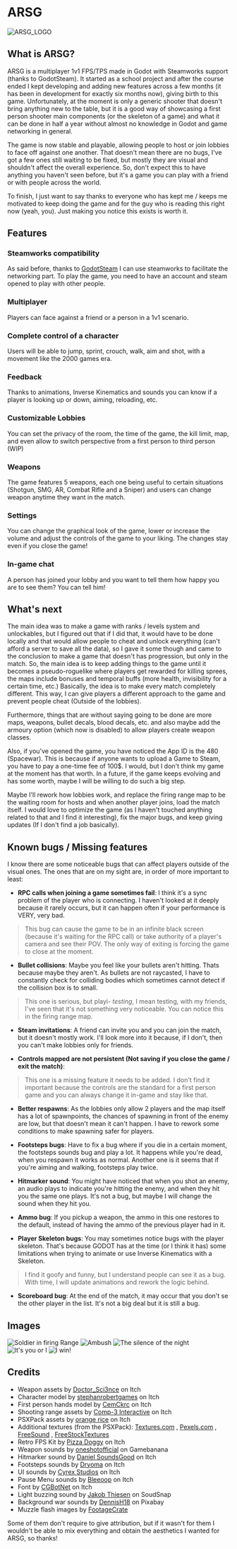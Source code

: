 # ARSG

![ARSG_LOGO](./arsg_logotitle.png)

## What is ARSG?
ARSG is a multiplayer 1v1 FPS/TPS made in Godot with Steamworks support (thanks to GodotSteam). It started as a school project and after the 
course ended I kept developing and adding new features across a few months (it has been in development for exactly six months now), giving birth to this game. Unfortunately, at the moment 
is only a generic shooter that doesn't bring anything new to the table, but it is a good way of showcasing a first person shooter 
main components (or the skeleton of a game) and what it can be done in half a year without almost no knowledge in Godot and game networking in general. 

The game is now stable and playable, allowing people to host or join lobbies to face off against one another. That doesn't mean there are no bugs, 
I've got a few ones still waiting to be fixed, but mostly they are visual and shouldn't affect the overall experience. So, don't expect this to have 
anything you haven't seen before, but it's a game you can play with a friend or with people across the world.

To finish, I just want to say thanks to everyone who has kept me / keeps me motivated to keep doing the game and for the guy who is reading this right now (yeah, you). Just making you notice this exists is worth it.

## Features

### Steamworks compatibility
As said before, thanks to [GodotSteam](https://godotsteam.com/) I can use steamworks to facilitate the networking part. To play the game, you need to have an account and steam opened to play with other people. 

### Multiplayer
Players can face against a friend or a person in a 1v1 scenario.

### Complete control of a character
Users will be able to jump, sprint, crouch, walk, aim and shot, with a movement like the 2000 games era.

### Feedback
Thanks to animations, Inverse Kinematics and sounds you can know if a player is looking up or down, aiming, reloading, etc.

### Customizable Lobbies
You can set the privacy of the room, the time of the game, the kill limit, map, and even allow to switch perspective from a first person to third person (WIP)

### Weapons
The game features 5 weapons, each one being useful to certain situations (Shotgun, SMG, AR, Combat Rifle and a Sniper) and users can change weapon anytime they want in the match.

### Settings
You can change the graphical look of the game, lower or increase the volume and adjust the controls of the game to your liking. The changes stay even if you close the game!

### In-game chat
A person has joined your lobby and you want to tell them how happy you are to see them? You can tell him!


## What's next
The main idea was to make a game with ranks / levels system and unlockables, but I figured out that if I did that, it would have to be done locally and that would allow people to
cheat and unlock everything (can't afford a server to save all the data), so I gave it some though and came to the conclusion to make a game that doesn't has progression, but only in the match.
So, the main idea is to keep adding things to the game until it becomes a pseudo-roguelike where players get rewarded for killing sprees, the maps include bonuses and temporal buffs 
(more health, invisibility for a certain time, etc.)
Basically, the idea is to make every match completely different. This way, I can give players a different approach to the game and prevent people cheat (Outside of the lobbies).

Furthermore, things that are without saying going to be done are more maps, weapons, bullet decals, blood decals, etc. and also maybe add the armoury option (which now is disabled) to allow players create weapon classes.

Also, if you've opened the game, you have noticed the App ID is the 480 (Spacewar). This is because if anyone wants to upload a Game to Steam, you have to pay a one-time fee of 100$. I would, but I don't think my game at the moment has that worth.
In a future, if the game keeps evolving and has some worth, maybe I will be willing to do such a big step.

Maybe I'll rework how lobbies work, and replace the firing range map to be the waiting room for hosts and when another player joins, load the match itself. 
I would love to optimize the game (as I haven't touched anything related to that and I find it interesting), fix the major bugs, and keep giving updates (If I don't find a job basically).

## Known bugs / Missing features

I know there are some noticeable bugs that can affect players outside of the visual ones. The ones that are on my sight are, in order of more important to least:

- **RPC calls when joining a game sometimes fail**: I think it's a sync problem of the player who is connecting. I haven't looked at it deeply because it rarely occurs, but it can happen often if your performance is VERY, very bad.
> This bug can cause the game to be in an infinite black screen (because it's waiting for the RPC call) or take authority of a player's camera and see their POV. The only way of exiting is forcing the game to close at the moment.

- **Bullet collisions**: Maybe you feel like your bullets aren't hitting. Thats because maybe they aren't. As bullets are not raycasted, I have to constantly check for colliding bodies which sometimes cannot detect if the collision box is to small. 
> This one is serious, but playi- *testing*, I mean testing, with my friends, I've seen that it's not something very noticeable. You can notice this in the firing range map.

- **Steam invitations**: A friend can invite you and you can join the match, but it doesn't mostly work. I'll look more into it because, if I don't, then you can't make lobbies only for friends.

- **Controls mapped are not persistent (Not saving if you close the game / exit the match)**: 
 > This one is a missing feature it needs to be added. I don't find it important because the controls are the standard for a first person game and you can always change it in-game and stay like that.

- **Better respawns**: As the lobbies only allow 2 players and the map itself has a lot of spawnpoints, the chances of spawning in front of the enemy are low, but that doesn't mean it can't happen. I have to rework some 
conditions to make spawning safer for players.

- **Footsteps bugs**: Have to fix a bug where if you die in a certain moment, the footsteps sounds bug and play a lot. It happens while you're dead, when you respawn it works as normal. Another one is it seems that if you're aiming and walking, footsteps play twice.

- **Hitmarker sound**: You might have noticed that when you shot an enemy, an audio plays to indicate you're hitting the enemy, and when they hit you the same one plays. It's not a bug, but maybe I will change the sound when they hit you.

- **Ammo bug**: If you pickup a weapon, the ammo in this one restores to the default, instead of having the ammo of the previous player had in it.

- **Player Skeleton bugs**: You may sometimes notice bugs with the player skeleton. That's because GODOT has at the time (or I think it has) some limitations when trying to animate or use Inverse Kinematics with a Skeleton.
> I find it goofy and funny, but I understand people can see it as a bug. With time, I will update animations and rework the logic behind.

- **Scoreboard bug**: At the end of the match, it may occur that you don't se the other player in the list. It's not a big deal but it is still a bug.

## Images
![Soldier in firing Range](./Images/ARSG_Photo1.PNG)
![Ambush](./Images/ARSG_Photo2.PNG)
![The silence of the night](./Images/ARSG_Photo3FPS.PNG)
![It's you or I](./Images/ARSG_Photo4FPS.PNG)
![I win!](./Images/ARSG_Photo5FPS.png)

## Credits

 - Weapon assets by [Doctor_Sci3nce](https://doctor-sci3nce.itch.io/) on Itch
 - Character model by [stephanrobertgames](https://stephrobertgames.itch.io/german-police-officer-set) on Itch
 - First person hands model by [CemCkrc](https://cemckrc.itch.io/fps-arms-psx-style) on Itch
 - Shooting range assets by [Comp-3 Interactive](https://comp3interactive.itch.io/modular-psx-shooting-range-kit) on Itch
 - PSXPack assets by [orange rice](https://orange-rice.itch.io/psxpack) on Itch
 - Additional textures (from the PSXPack): [Textures.com](https://www.textures.com/) , [Pexels.com](https://www.pexels.com/es-es/) , [FreeSound](https://freesound.org/) , [FreeStockTextures](https://freestocktextures.com/)
 - Retro FPS Kit by [Pizza Doggy](https://pizzadoggy.itch.io/modular-retro-fps-kit) on Itch
 - Weapon sounds by [oneshotofficial](https://gamebanana.com/members/1951232) on Gamebanana
 - Hitmarker sound by [Daniel SoundsGood](https://danielsoundsgood.itch.io/free-deadly-kombat-sound-effects) on Itch
 - Footsteps sounds by [Dryoma](https://dryoma.itch.io/footsteps-sounds) on Itch
 - UI sounds by [Cyrex Studios](https://cyrex-studios.itch.io/universal-ui-soundpack) on Itch
 - Pause Menu sounds by [Bleeoop](https://bleeoop.itch.io/interface-bleeps) on Itch
 - Font by [CGBotNet](https://ggbot.itch.io/fortzilla-font) on Itch
 - Light buzzing sound by [Jakob Thiesen](https://www.soundsnap.com/ambience_room_tone_fluorescent_light_buzzing_wav) on SoudSnap
 - Background war sounds by [DennisH18](https://pixabay.com/es/sound-effects/modern-war-129016/) on Pixabay
 - Muzzle flash images by [FootageCrate](https://footagecrate.com/video-effects/footagecrate-muzzleflash-5starquarter)
 
 
Some of them don't require to give attribution, but if it wasn't for them I wouldn't be able to mix everything and obtain the aesthetics I wanted for ARSG, so thanks!
